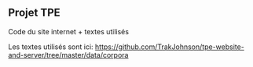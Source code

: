 ## Projet TPE

Code du site internet + textes utilisés

Les textes utilisés sont ici: https://github.com/TrakJohnson/tpe-website-and-server/tree/master/data/corpora
